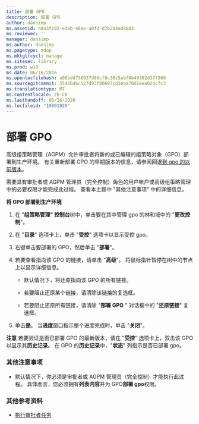 ```yaml
---
title: 部署 GPO
description: 部署 GPO
author: dansimp
ms.assetid: a0a3f292-e3ab-46ae-a0fd-d7b2b4ad8883
ms.reviewer: ''
manager: dansimp
ms.author: dansimp
ms.pagetype: mdop
ms.mktglfcycl: manage
ms.sitesec: library
ms.prod: w10
ms.date: 06/16/2016
ms.openlocfilehash: a98bdd758937d86cf8c30c5abf0b49302d377360
ms.sourcegitcommit: 354664bc527d93f80687cd2eba70d1eea024c7c3
ms.translationtype: MT
ms.contentlocale: zh-CN
ms.lasthandoff: 06/26/2020
ms.locfileid: "10801920"
---
```

# 部署 GPO


高级组策略管理（AGPM）允许审批者将新的或已编辑的组策略对象（GPO）部署到生产环境。 有关重新部署 GPO 的早期版本的信息，请参阅回退[到 gpo 的以前版本](roll-back-to-a-previous-version-of-a-gpo.md)。

需要具有审批者或 AGPM 管理员（完全控制）角色的用户帐户或高级组策略管理中的必要权限才能完成此过程。 查看本主题中 "其他注意事项" 中的详细信息。

**将 GPO 部署到生产环境**

1.  在 "**组策略管理" 控制台**树中，单击要在其中管理 gpo 的林和域中的 "**更改控制**"。

2.  在 "**目录**" 选项卡上，单击 "**受控**" 选项卡以显示受控 gpo。

3.  右键单击要部署的 GPO，然后单击 "**部署**"。

4.  若要查看指向该 GPO 的链接，请单击 "**高级**"。 将鼠标指针暂停在树中的节点上以显示详细信息。

    -   默认情况下，将还原指向该 GPO 的所有链接。

    -   若要阻止还原某个链接，请清除该链接的复选框。

    -   若要阻止还原所有链接，请清除 "**部署 GPO** " 对话框中的 "**还原链接**" 复选框。

5.  单击**是**。 当**进度**窗口指示整个进度完成时，单击 "**关闭**"。

**注意** 若要验证是否已部署 GPO 的最新版本，请在 "**受控**" 选项卡上，双击该 GPO 以显示其**历史记录**。 在 GPO 的**历史记录**中，"**状态**" 列指示是否已部署 gpo。

 

### 其他注意事项

-   默认情况下，你必须是审批者或 AGPM 管理员（完全控制）才能执行此过程。 具体而言，您必须拥有**列表内容**并为 GPO**部署 gpo**权限。

### 其他参考资料

-   [执行审批者任务](performing-approver-tasks.md)

 

 





